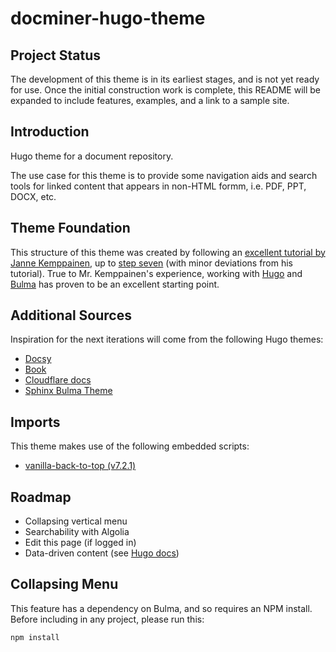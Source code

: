 # docminer-hugo-theme

## Project Status

The development of this theme is in its earliest stages, and is not yet ready for use. Once the initial construction work is complete, this README will be expanded to include features, examples, and a link to a sample site.

## Introduction

Hugo theme for a document repository.

The use case for this theme is to provide some navigation aids and search tools for linked content that appears in non-HTML formm, i.e. PDF, PPT, DOCX, etc.

## Theme Foundation

This structure of this theme was created by following an [excellent tutorial by Janne Kemppainen](https://www.pakstech.com/blog/create-hugo-theme/), up to [step seven](https://www.pakstech.com/blog/hugo-list-page/) (with minor deviations from his tutorial). True to Mr. Kemppainen's experience, working with [Hugo](https://gohugo.io) and [Bulma](https://bulma.io) has proven to be an excellent starting point.

## Additional Sources

Inspiration for the next iterations will come from the following Hugo themes:

* [Docsy](https://themes.gohugo.io/docsy/)
* [Book](https://github.com/alex-shpak/hugo-book)
* [Cloudflare docs](https://github.com/cloudflare/hugo-cloudflare-docs)
* [Sphinx Bulma Theme](https://github.com/gabrielfalcao/sphinx-bulma-theme)

## Imports

This theme makes use of the following embedded scripts:

* [vanilla-back-to-top (v7.2.1)](https://github.com/vfeskov/vanilla-back-to-top)

## Roadmap

* Collapsing vertical menu
* Searchability with Algolia
* Edit this page (if logged in)
* Data-driven content (see [Hugo docs](https://gohugo.io/templates/data-templates/#data-driven-content))

## Collapsing Menu

This feature has a dependency on Bulma, and so requires an NPM install. Before including in any project, please run this:

```bash
npm install
```
